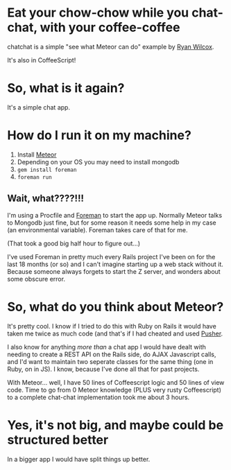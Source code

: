 Eat your chow-chow while you chat-chat, with your coffee-coffee
========================================

chatchat is a simple "see what Meteor can do" example by [Ryan Wilcox](http://flavors.me/rwilcox).

It's also in CoffeeScript!

So, what is it again?
=====================================

It's a simple chat app.

How do I run it on my machine?
===============================

  1. Install [Meteor](https://github.com/meteor/meteor)
  2. Depending on your OS you may need to install mongodb
  3. `gem install foreman`
  4. `foreman run`

Wait, what????!!!
--------------------------------

I'm using a Procfile and [Foreman](http://ddollar.github.com/foreman/) to start the app up.  Normally Meteor talks to Mongodb just fine, but for some reason it needs some help in my case (an environmental variable). Foreman takes care of that for me.

(That took a good big half hour to figure out...)

I've used Foreman in pretty much every Rails project I've been on for the last 18 months (or so) and I can't imagine starting up a web stack without it. Because someone always forgets to start the Z server, and wonders about some obscure error.

So, what do you think about Meteor?
==================================


It's pretty cool. I know if I tried to do this with Ruby on Rails it would have taken me twice as much code (and that's if I had cheated and used [Pusher](http://pusher.com/).

I also know for anything *more than* a chat app I would have dealt with needing to create a REST API on the Rails side, do AJAX Javascript calls, and I'd want to maintain two seperate classes for the same thing (one in Ruby, on in JS). I know, because I've done all that for past projects.

With Meteor... well, I have 50 lines of Coffeescript logic and 50 lines of view code. Time to go from 0 Meteor knowledge (PLUS very rusty Coffeescript) to a complete chat-chat implementation took me about 3 hours.

Yes, it's not big, and maybe could be structured better
==============================

In a bigger app I would have split things up better.

